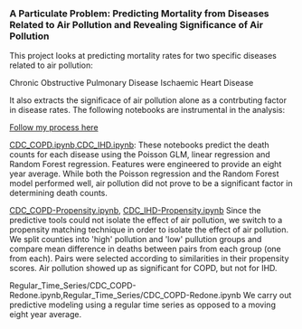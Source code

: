 ### A Particulate Problem: Predicting Mortality from Diseases Related to Air Pollution and Revealing Significance of Air Pollution

This project looks at predicting mortality rates for two specific diseases related to air pollution:

Chronic Obstructive Pulmonary Disease
Ischaemic Heart Disease

It also extracts the significace of air pollution alone as a contrbuting factor in disease rates. The following notebooks are instrumental in the analysis:

[Follow my process here](https://github.com/jitsen-design/Air_Pollution_and_Disease/blob/master/A_Particulate_Problem_Jit_Seneviratne.pdf)

[CDC_COPD.ipynb](https://github.com/jitsen-design/Air_Pollution_and_Disease/blob/master/CDC_COPD.ipynb),[CDC_IHD.ipynb](https://github.com/jitsen-design/Air_Pollution_and_Disease/blob/master/CDC_IHD-Propensity.ipynb):
These notebooks predict the death counts for each disease using the Poisson GLM, linear regression and Random Forest regression. Features were engineered to provide an eight year average. While both the Poisson regression and the Random Forest model performed well, air pollution did not prove to be a significant factor in determining death counts.

[CDC_COPD-Propensity.ipynb](https://github.com/jitsen-design/Air_Pollution_and_Disease/blob/master/CDC_COPD-Propensity.ipynb), [CDC_IHD-Propensity.ipynb](https://github.com/jitsen-design/Air_Pollution_and_Disease/blob/master/CDC_IHD-Propensity.ipynb)
Since the predictive tools could not isolate the effect of air pollution, we switch to a propensity matching technique in order to isolate the effect of air pollution. We split counties into 'high' pollution and 'low' pullution groups and compare mean difference in deaths between pairs from each group (one from each). Pairs were selected according to similarities in their propensity scores. Air pollution showed up as significant for COPD, but not for IHD.

Regular_Time_Series/CDC_COPD-Redone.ipynb,Regular_Time_Series/CDC_COPD-Redone.ipynb
We carry out predictive modeling using a regular time series as opposed to a moving eight year average.







